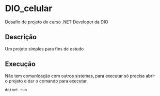 # DIO_celular
Desafio de projeto do curso .NET Developer da DIO

## Descrição
Um projeto simples para fins de estudo

## Execução
Não tem comunicação com outros sistemas, para executar só precisa abrir o projeto e dar o comando para executar.

```dotnet run```